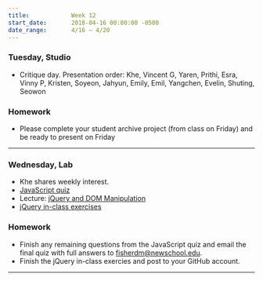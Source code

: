 ```yaml
---
title:            Week 12
start_date:       2018-04-16 00:00:00 -0500
date_range:       4/16 – 4/20
---
```


### Tuesday, Studio

- Critique day. Presentation order:
Khe,
Vincent G,
Yaren,
Prithi,
Esra,
Vinny P,
Kristen,
Soyeon,
Jahyun,
Emily,
Emil,
Yangchen,
Evelin,
Shuting,
Seowon

### Homework

- Please complete your student archive project (from class on Friday) and be ready to present on Friday

---

### Wednesday, Lab

- Khe shares weekly interest.
- [JavaScript quiz](/lectures/lab/javascript-quiz)
- Lecture: [jQuery and DOM Manipulation](/lectures/lab/jquery-and-dom-manipulation)
- [jQuery in-class exercises](/lectures/lab/html-css-jquery-in-class-exercises)

### Homework
- Finish any remaining questions from the JavaScript quiz and email the final quiz with full answers to [fisherdm@newschool.edu](mailto:fisherdm@newschool.edu).
- Finish the jQuery in-class exercies and post to your GitHub account.

---
